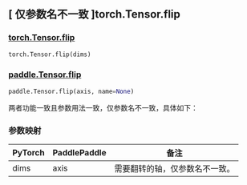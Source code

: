 ## [ 仅参数名不一致 ]torch.Tensor.flip

### [torch.Tensor.flip](https://pytorch.org/docs/stable/generated/torch.Tensor.flip.html?highlight=flip#torch.Tensor.flip)

```python
torch.Tensor.flip(dims)
```

### [paddle.Tensor.flip](https://www.paddlepaddle.org.cn/documentation/docs/zh/develop/api/paddle/Tensor_cn.html#flip-axis-name-none)

```python
paddle.Tensor.flip(axis, name=None)
```

两者功能一致且参数用法一致，仅参数名不一致，具体如下：

### 参数映射

| PyTorch | PaddlePaddle | 备注                         |
| ------- | ------------ | ---------------------------- |
| dims    | axis         | 需要翻转的轴，仅参数名不一致。 |
